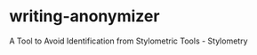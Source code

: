 writing-anonymizer
==================

A Tool to Avoid Identification from Stylometric Tools - Stylometry
